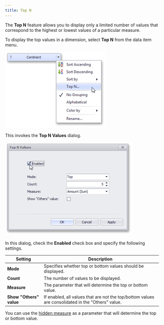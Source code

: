 ```yaml
---
title: Top N
---
```

The **Top N** feature allows you to display only a limited number of values that correspond to the highest or lowest values of a particular measure.

To display the top values in a dimension, select **Top N** from the data item menu.

![DataShaping_TopN_MenuItem](../../../images/Img19373.png)

This invokes the **Top N Values** dialog.

![DataShaping_TopN_Dialog](../../../images/Img19374.png)

In this dialog, check the **Enabled** check box and specify the following settings.

| Setting | Description |
|---|---|
| **Mode** | Specifies whether top or bottom values should be displayed. |
| **Count** | The number of values to be displayed. |
| **Measure** | The parameter that will determine the top or bottom value. |
| **Show "Others" value** | If enabled, all values that are not the top/bottom values are consolidated in the "Others" value. |

You can use the [hidden measure](../../../../dashboard-for-desktop/articles/dashboard-designer/binding-dashboard-items-to-data/hidden-data-items.md) as a parameter that will determine the top or bottom value.